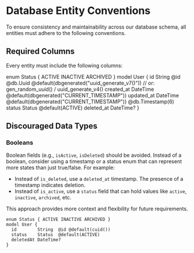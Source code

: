 # Database Entity Conventions

To ensure consistency and maintainability across our database schema, all entities must adhere to the following conventions.

## Required Columns

Every entity must include the following columns:

enum Status { ACTIVE INACTIVE ARCHIVED }
model User {
  id          String   @id @db.Uuid @default(dbgenerated("uuid_generate_v7()")) // or: gen_random_uuid() / uuid_generate_v4()
  created_at  DateTime @default(dbgenerated("CURRENT_TIMESTAMP"))
  updated_at  DateTime @default(dbgenerated("CURRENT_TIMESTAMP")) @db.Timestamp(6)
  status      Status   @default(ACTIVE)
  deleted_at  DateTime?
}
## Discouraged Data Types

### Booleans

Boolean fields (e.g., `isActive`, `isDeleted`) should be avoided. Instead of a boolean, consider using a timestamp or a status enum that can represent more states than just true/false. For example:

*   Instead of `is_deleted`, use a `deleted_at` timestamp. The presence of a timestamp indicates deletion.
*   Instead of `is_active`, use a `status` field that can hold values like `active`, `inactive`, `archived`, etc.

This approach provides more context and flexibility for future requirements.

```prisma
enum Status { ACTIVE INACTIVE ARCHIVED }
model User {
  id        String  @id @default(cuid())
  status    Status  @default(ACTIVE)
  deletedAt DateTime?
}
```
